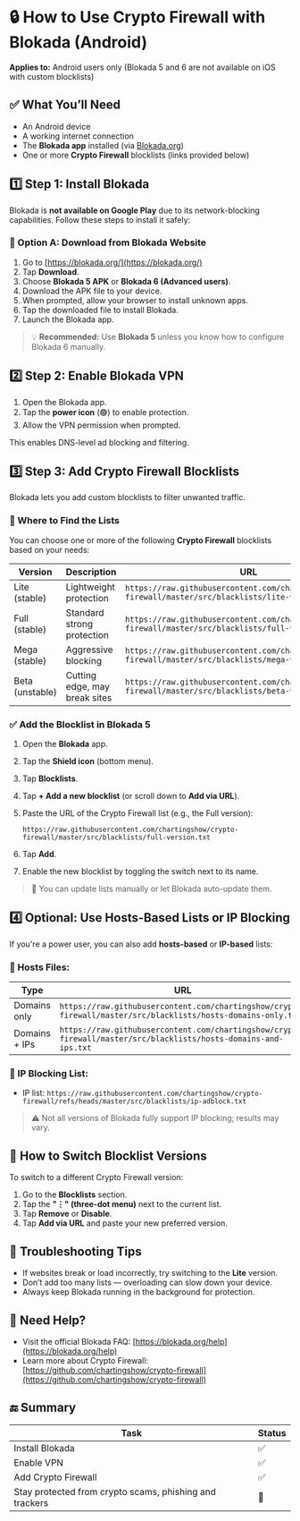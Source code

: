 # 🔒 How to Use Crypto Firewall with Blokada (Android)

**Applies to:** Android users only (Blokada 5 and 6 are not available on iOS with custom blocklists)

## ✅ What You’ll Need

* An Android device
* A working internet connection
* The **Blokada app** installed (via [Blokada.org](https://blokada.org/))
* One or more **Crypto Firewall** blocklists (links provided below)

## 1️⃣ Step 1: Install Blokada

Blokada is **not available on Google Play** due to its network-blocking capabilities. Follow these steps to install it safely:

### 🔹 Option A: Download from Blokada Website

1. Go to [https://blokada.org/](https://blokada.org/)
2. Tap **Download**.
3. Choose **Blokada 5 APK** or **Blokada 6 (Advanced users)**.
4. Download the APK file to your device.
5. When prompted, allow your browser to install unknown apps.
6. Tap the downloaded file to install Blokada.
7. Launch the Blokada app.

> 💡 **Recommended:** Use **Blokada 5** unless you know how to configure Blokada 6 manually.

## 2️⃣ Step 2: Enable Blokada VPN

1. Open the Blokada app.
2. Tap the **power icon** (🟢) to enable protection.
3. Allow the VPN permission when prompted.

This enables DNS-level ad blocking and filtering.

## 3️⃣ Step 3: Add Crypto Firewall Blocklists

Blokada lets you add custom blocklists to filter unwanted traffic.

### 📍 Where to Find the Lists

You can choose one or more of the following **Crypto Firewall** blocklists based on your needs:

| Version         | Description                   | URL                                                                                                     |
| --------------- | ----------------------------- | ------------------------------------------------------------------------------------------------------- |
| Lite (stable)   | Lightweight protection        | `https://raw.githubusercontent.com/chartingshow/crypto-firewall/master/src/blacklists/lite-version.txt` |
| Full (stable)   | Standard strong protection    | `https://raw.githubusercontent.com/chartingshow/crypto-firewall/master/src/blacklists/full-version.txt` |
| Mega (stable)   | Aggressive blocking           | `https://raw.githubusercontent.com/chartingshow/crypto-firewall/master/src/blacklists/mega-version.txt` |
| Beta (unstable) | Cutting edge, may break sites | `https://raw.githubusercontent.com/chartingshow/crypto-firewall/master/src/blacklists/beta-version.txt` |

### ✅ Add the Blocklist in Blokada 5

1. Open the **Blokada** app.
2. Tap the **Shield icon** (bottom menu).
3. Tap **Blocklists**.
4. Tap **+ Add a new blocklist** (or scroll down to **Add via URL**).
5. Paste the URL of the Crypto Firewall list (e.g., the Full version):

   ```
   https://raw.githubusercontent.com/chartingshow/crypto-firewall/master/src/blacklists/full-version.txt
   ```
6. Tap **Add**.
7. Enable the new blocklist by toggling the switch next to its name.

> 🔄 You can update lists manually or let Blokada auto-update them.

## 4️⃣ Optional: Use Hosts-Based Lists or IP Blocking

If you're a power user, you can also add **hosts-based** or **IP-based** lists:

### 🔹 Hosts Files:

| Type          | URL                                                                                                              |
| ------------- | ---------------------------------------------------------------------------------------------------------------- |
| Domains only  | `https://raw.githubusercontent.com/chartingshow/crypto-firewall/master/src/blacklists/hosts-domains-only.txt`    |
| Domains + IPs | `https://raw.githubusercontent.com/chartingshow/crypto-firewall/master/src/blacklists/hosts-domains-and-ips.txt` |

### 🔹 IP Blocking List:

* IP list:
  `https://raw.githubusercontent.com/chartingshow/crypto-firewall/refs/heads/master/src/blacklists/ip-adblock.txt`

> ⚠️ Not all versions of Blokada fully support IP blocking; results may vary.

## 🔁 How to Switch Blocklist Versions

To switch to a different Crypto Firewall version:

1. Go to the **Blocklists** section.
2. Tap the **"⋮" (three-dot menu)** next to the current list.
3. Tap **Remove** or **Disable**.
4. Tap **Add via URL** and paste your new preferred version.

## 🚨 Troubleshooting Tips

* If websites break or load incorrectly, try switching to the **Lite** version.
* Don’t add too many lists — overloading can slow down your device.
* Always keep Blokada running in the background for protection.

## 🙋 Need Help?

* Visit the official Blokada FAQ: [https://blokada.org/help](https://blokada.org/help)
* Learn more about Crypto Firewall: [https://github.com/chartingshow/crypto-firewall](https://github.com/chartingshow/crypto-firewall)

## 🔚 Summary

| Task                                                     | Status |
| -------------------------------------------------------- | ------ |
| Install Blokada                                          | ✅      |
| Enable VPN                                               | ✅      |
| Add Crypto Firewall                                      | ✅      |
| Stay protected from crypto scams, phishing and trackers | 🔐     |
